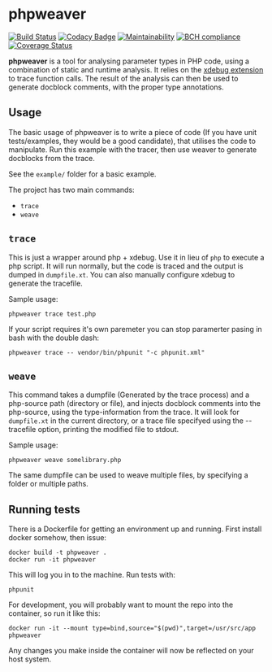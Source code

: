 phpweaver
===
[![Build Status](https://travis-ci.org/AJenbo/php-tracer-weaver.svg?branch=master)](https://travis-ci.org/AJenbo/php-tracer-weaver)
[![Codacy Badge](https://api.codacy.com/project/badge/Grade/cc2ad72a9e4c47a9bbc84037a29857a8)](https://www.codacy.com/app/AJenbo/php-tracer-weaver?utm_source=github.com&amp;utm_medium=referral&amp;utm_content=AJenbo/php-tracer-weaver&amp;utm_campaign=Badge_Grade)
[![Maintainability](https://api.codeclimate.com/v1/badges/412a2f0203c7ed255bee/maintainability)](https://codeclimate.com/github/AJenbo/php-tracer-weaver/maintainability)
[![BCH compliance](https://bettercodehub.com/edge/badge/AJenbo/php-tracer-weaver?branch=master)](https://bettercodehub.com/)
[![Coverage Status](https://coveralls.io/repos/github/AJenbo/php-tracer-weaver/badge.svg?branch=master)](https://coveralls.io/github/AJenbo/php-tracer-weaver?branch=master)

**phpweaver** is a tool for analysing parameter types in PHP code, using a combination of static and runtime analysis. It relies on the [xdebug extension](http://www.xdebug.org/docs/execution_trace) to trace function calls. The result of the analysis can then be used to generate docblock comments, with the proper type annotations.

Usage
---

The basic usage of phpweaver is to write a piece of code (If you have unit tests/examples, they would be a good candidate), that utilises the code to manipulate. Run this example with the tracer, then use weaver to generate docblocks from the trace.

See the `example/` folder for a basic example.

The project has two main commands:

* `trace`
* `weave`

`trace`
---

This is just a wrapper around php + xdebug. Use it in lieu of `php` to execute a php script. It will run normally, but the code is traced and the output is dumped in `dumpfile.xt`. You can also manually configure xdebug to generate the tracefile.

Sample usage:

    phpweaver trace test.php

If your script requires it's own paremeter you can stop paramerter pasing in bash with the double dash:

    phpweaver trace -- vendor/bin/phpunit "-c phpunit.xml"

`weave`
---

This command takes a dumpfile (Generated by the trace process) and a php-source path (directory or file), and injects docblock comments into the php-source, using the type-information from the trace. It will look for `dumpfile.xt` in the current directory, or a trace file specifyed using the --tracefile option, printing the modified file to stdout.

Sample usage:

    phpweaver weave somelibrary.php

The same dumpfile can be used to weave multiple files, by specifying a folder or multiple paths.

Running tests
---

There is a Dockerfile for getting an environment up and running. First install docker somehow, then issue:

    docker build -t phpweaver .
    docker run -it phpweaver

This will log you in to the machine. Run tests with:

    phpunit

For development, you will probably want to mount the repo into the container, so run it like this:

    docker run -it --mount type=bind,source="$(pwd)",target=/usr/src/app phpweaver

Any changes you make inside the container will now be reflected on your host system.
